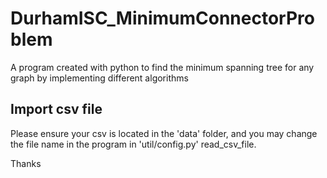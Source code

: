 # DurhamISC_MinimumConnectorProblem
A program created with python to find the minimum spanning tree for any graph by implementing different algorithms

## Import csv file
Please ensure your csv is located in the 'data' folder, and you may change the file name in the program in 'util/config.py' read_csv_file.

Thanks
